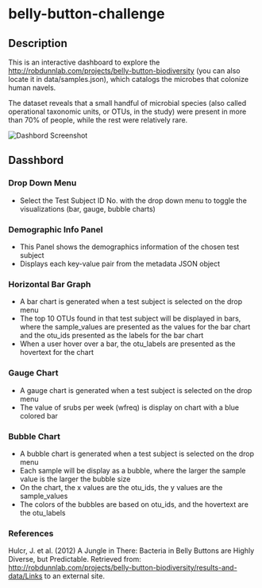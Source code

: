 # belly-button-challenge

## Description
This is an interactive dashboard to explore the http://robdunnlab.com/projects/belly-button-biodiversity (you can also locate it in data/samples.json), which catalogs the microbes that colonize human navels.

The dataset reveals that a small handful of microbial species (also called operational taxonomic units, or OTUs, in the study) were present in more than 70% of people, while the rest were relatively rare.

![Dashbord Screenshot ](https://github.com/Devang63/belly-button-challenge/assets/128569122/25059327-8f22-496b-8d04-fea9ec53299a)


## Dasshbord
### Drop Down Menu
  - Select the Test Subject ID No. with the drop down menu to toggle the visualizations (bar, gauge, bubble charts)

### Demographic Info Panel

  - This Panel shows the demographics information of the chosen test subject
  - Displays each key-value pair from the metadata JSON object
    
### Horizontal Bar Graph

  - A bar chart is generated when a test subject is selected on the drop menu
  - The top 10 OTUs found in that test subject will be displayed in bars, where the sample_values are presented as the values for the bar chart and the otu_ids presented as the labels for the bar chart
  - When a user hover over a bar, the otu_labels are presented as the hovertext for the chart

### Gauge Chart

  - A gauge chart is generated when a test subject is selected on the drop menu
  - The value of srubs per week (wfreq) is display on chart with a blue colored bar

### Bubble Chart

  - A bubble chart is generated when a test subject is selected on the drop menu
  - Each sample will be display as a bubble, where the larger the sample value is the larger the bubble size
  - On the chart, the x values are the otu_ids, the y values are the sample_values
  - The colors of the bubbles are based on otu_ids, and the hovertext are the otu_labels

### References
Hulcr, J. et al. (2012) A Jungle in There: Bacteria in Belly Buttons are Highly Diverse, but Predictable. Retrieved from: http://robdunnlab.com/projects/belly-button-biodiversity/results-and-data/Links to an external site.
